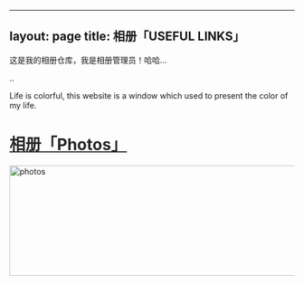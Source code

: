 
---
layout: page
title: 相册「USEFUL LINKS」 
---
这是我的相册仓库，我是相册管理员！哈哈...        
<P>..       
<P>Life is colorful, this website is a window which used to present the color of my life.    

<p>
<a href="/photos/"  style="color:#272727" target="_blank"> <h1>相册「Photos」</h1></a>  
</p>

<a href="/photos/" target="_blank"><img src="http://omjh2j5h3.bkt.clouddn.com/tupian.png" width="967" height="195" alt="photos" display="block"/></a>
